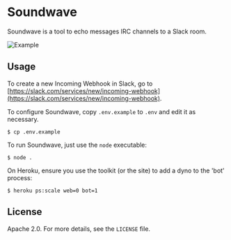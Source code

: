 # Soundwave

Soundwave is a tool to echo messages IRC channels to a Slack room.

![Example](http://i.imgur.com/4NiKyW3.png)

## Usage

To create a new Incoming Webhook in Slack, go to [https://slack.com/services/new/incoming-webhook](https://slack.com/services/new/incoming-webhook).

To configure Soundwave, copy `.env.example` to `.env` and edit it as necessary.

    $ cp .env.example

To run Soundwave, just use the `node` executable:

    $ node .

On Heroku, ensure you use the toolkit (or the site) to add a dyno to the 'bot' process:

    $ heroku ps:scale web=0 bot=1

## License

Apache 2.0. For more details, see the `LICENSE` file.
